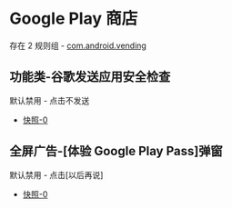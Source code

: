 # Google Play 商店

存在 2 规则组 - [com.android.vending](/src/apps/com.android.vending.ts)

## 功能类-谷歌发送应用安全检查

默认禁用 - 点击不发送

- [快照-0](https://i.gkd.li/i/14035144)

## 全屏广告-[体验 Google Play Pass]弹窗

默认禁用 - 点击[以后再说]

- [快照-0](https://i.gkd.li/i/14958783)
